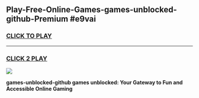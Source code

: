 
## Play-Free-Online-Games-games-unblocked-github-Premium #e9vai
<h3>
<a href="https://premium.freeplayer.one?title=games-unblocked-github&ref=8M">CLICK TO PLAY</a></h3>
<hr>

<h3>
<a href="https://premium.freeplayer.one?title=games-unblocked-github&ref=8M">CLICK 2 PLAY</a>
  
</h3>

<a href="https://premium.freeplayer.one?title=games-unblocked-github&ref=8M"><img src="https://clearcache.store/games.png"></a>


**games-unblocked-github games unblocked: Your Gateway to Fun and Accessible Online Gaming**
